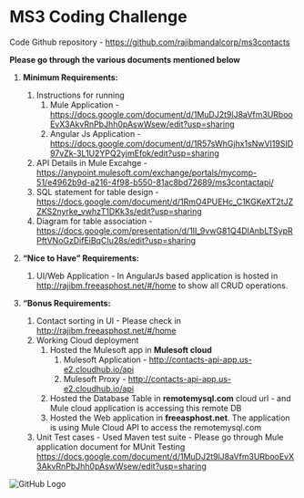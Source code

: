 MS3 Coding Challenge
======================
Code Github  repository - https://github.com/rajibmandalcorp/ms3contacts


**Please go through the various documents mentioned below**

1. **Minimum Requirements:**
	1. Instructions for running 
		1. Mule Application -  https://docs.google.com/document/d/1MuDJ2t9lJ8aVfm3URbooEvX3AkvRnPbJhh0pAswWsew/edit?usp=sharing
		1. Angular Js Application -  https://docs.google.com/document/d/1R57sWhGjhx1sNwVI19SID97vZk-3L1U2YPQ2yjmEfok/edit?usp=sharing
	1. API Details in Mule Excahge - https://anypoint.mulesoft.com/exchange/portals/mycomp-51/e4962b9d-a216-4f98-b550-81ac8bd72689/ms3contactapi/
	1. SQL statement for table design -https://docs.google.com/document/d/1RmO4PUEHc_C1KGKeXT2tJZZKS2nyrke_vwhzT1DKk3s/edit?usp=sharing  
	1. Diagram for table association  -https://docs.google.com/presentation/d/1II_9vwG81Q4DlAnbLTSypRPftVNoGzDifEiBqCIu28s/edit?usp=sharing 
	
1. **“Nice to Have” Requirements:**
	1. UI/Web Application - In AngularJs based application is hosted in http://rajibm.freeasphost.net/#/home to show all CRUD operations. 

1. **“Bonus Requirements:**
	1. Contact sorting in UI - Please check in  http://rajibm.freeasphost.net/#/home
	1. Working Cloud deployment
		1. Hosted the Mulesoft app in **Mulesoft cloud** 
			1. Mulesoft Application -   http://contacts-api-app.us-e2.cloudhub.io/api
			1. Mulesoft Proxy -   http://contacts-api-app.us-e2.cloudhub.io/api
		1. Hosted the Database Table in **remotemysql.com** cloud url - and  Mule cloud application is accessing this remote DB 
		1. Hosted the Web application in **freeasphost.net**.  The application is using Mule Cloud API to access the remotemysql.com  
	1. Unit Test cases -  Used Maven test suite - Please go through Mule application document for MUnit Testing https://docs.google.com/document/d/1MuDJ2t9lJ8aVfm3URbooEvX3AkvRnPbJhh0pAswWsew/edit?usp=sharing
	
![GitHub Logo](/images/cloud.jpg)
	

		

